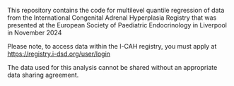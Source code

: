 This repository contains the code for multilevel quantile regression of data from the International Congenital Adrenal Hyperplasia Registry that was presented at the European Society of Paediatric Endocrinology in Liverpool in November 2024

Please note, to access data within the I-CAH registry, you must apply at https://registry.i-dsd.org/user/login

The data used for this analysis cannot be shared without an appropriate data sharing agreement.
